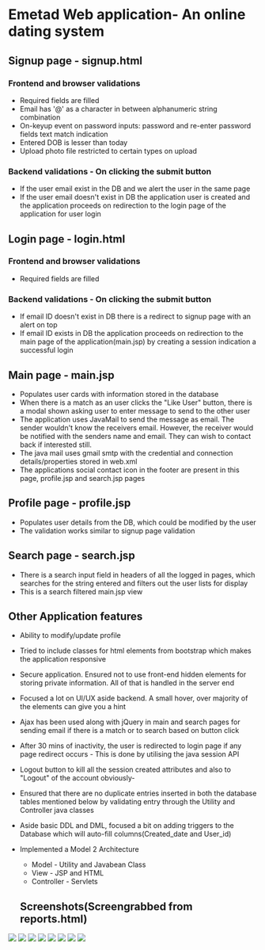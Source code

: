 # Emetad Web application- An online dating system

## Signup page - signup.html
### Frontend and browser validations
- Required fields are filled
- Email has '@' as a character in between alphanumeric string combination
- On-keyup event on password inputs: password and re-enter password fields text match indication
- Entered DOB is lesser than today
- Upload photo file restricted to certain types on upload
### Backend validations - On clicking the submit button
- If the user email exist in the DB and we alert the user in the same page
- If the user email doesn't exist in DB the application user is created and the application proceeds on redirection to the login page of the application for user login

## Login page - login.html
### Frontend and browser validations
- Required fields are filled
### Backend validations - On clicking the submit button
- If email ID doesn't exist in DB there is a redirect to signup page with an alert on top
- If email ID exists in DB the application proceeds on redirection to the main page of the application(main.jsp) by creating a session indication a successful login

## Main page - main.jsp
- Populates user cards with information stored in the database
- When there is a match as an user clicks the "Like User" button, there is a modal shown asking user to enter message to send to the other user
- The application uses JavaMail to send the message as email. The sender wouldn't know the receivers email. However, the receiver would be notified with the senders name and email. They can wish to contact back if interested still.
- The java mail uses gmail smtp with the credential and connection details/properties stored in web.xml
- The applications social contact icon in the footer are present in this page, profile.jsp and search.jsp pages

## Profile page - profile.jsp
- Populates user details from the DB, which could be modified by the user
- The validation works similar to signup page validation

## Search page - search.jsp
- There is a search input field in headers of all the logged in pages, which searches for the string entered and filters out the user lists for display
- This is a search filtered main.jsp view

## Other Application features
- Ability to modify/update profile
- Tried to include classes for html elements from bootstrap which makes the application responsive
- Secure application. Ensured not to use front-end hidden elements for storing private information. All of that is handled in the server end
- Focused a lot on UI/UX aside backend. A small hover, over majority of the elements can give you a hint
- Ajax has been used along with jQuery in main and search pages for sending email if there is a match or to search based on button click
- After 30 mins of inactivity, the user is redirected to login page if any page redirect occurs - This is done by utilising the java session API
- Logout button to kill all the session created attributes and also to "Logout" of the account obviously- 
- Ensured that there are no duplicate entries inserted in both the database tables mentioned below by validating entry through the Utility and Controller java classes
- Aside basic DDL and DML, focused a bit on adding triggers to the Database which will auto-fill columns(Created_date and User_id)
- Implemented a Model 2 Architecture
  - Model - Utility and Javabean Class
  - View - JSP and HTML
  - Controller - Servlets
  
  ## Screenshots(Screengrabbed from reports.html)
 ![](https://i.ibb.co/0tZnZwr/signup-1.png)
 ![](https://i.ibb.co/b3vT1d9/signup-2.png)
 ![](https://i.ibb.co/RPSB4bG/signup-3.png)
 ![](https://i.ibb.co/9tL2M8H/signup-4.png)
 ![](https://i.ibb.co/hWmTWL0/signup-5.png)
 ![](https://i.ibb.co/YWyrZdq/signup-6.png)
 ![](https://i.ibb.co/MCpP2S0/signup-7.png)
 ![](https://i.ibb.co/wgsgf9H/signup-8.png)
    
